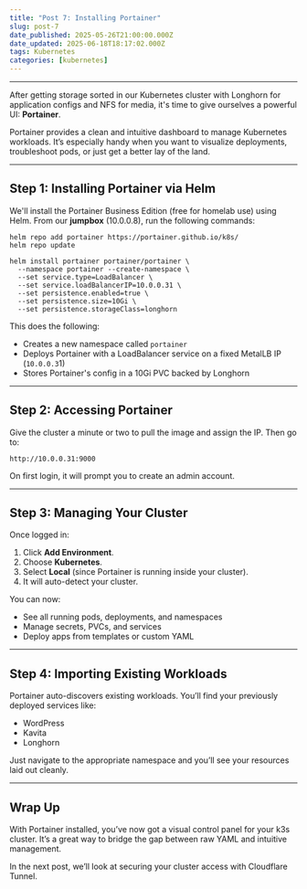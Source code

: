 ```yaml
---
title: "Post 7: Installing Portainer"
slug: post-7
date_published: 2025-05-26T21:00:00.000Z
date_updated: 2025-06-18T18:17:02.000Z
tags: Kubernetes
categories: [kubernetes]
---
```


---

After getting storage sorted in our Kubernetes cluster with Longhorn for application configs and NFS for media, it's time to give ourselves a powerful UI: **Portainer**.

Portainer provides a clean and intuitive dashboard to manage Kubernetes workloads. It’s especially handy when you want to visualize deployments, troubleshoot pods, or just get a better lay of the land.

---

## Step 1: Installing Portainer via Helm

We'll install the Portainer Business Edition (free for homelab use) using Helm. From our **jumpbox** (10.0.0.8), run the following commands:

    helm repo add portainer https://portainer.github.io/k8s/
    helm repo update
    
    helm install portainer portainer/portainer \
      --namespace portainer --create-namespace \
      --set service.type=LoadBalancer \
      --set service.loadBalancerIP=10.0.0.31 \
      --set persistence.enabled=true \
      --set persistence.size=10Gi \
      --set persistence.storageClass=longhorn
    

This does the following:

- Creates a new namespace called `portainer`
- Deploys Portainer with a LoadBalancer service on a fixed MetalLB IP (`10.0.0.3`1)
- Stores Portainer's config in a 10Gi PVC backed by Longhorn

---

## Step 2: Accessing Portainer

Give the cluster a minute or two to pull the image and assign the IP. Then go to:

    http://10.0.0.31:9000
    

On first login, it will prompt you to create an admin account.

---

## Step 3: Managing Your Cluster

Once logged in:

1. Click **Add Environment**.
2. Choose **Kubernetes**.
3. Select **Local** (since Portainer is running inside your cluster).
4. It will auto-detect your cluster.

You can now:

- See all running pods, deployments, and namespaces
- Manage secrets, PVCs, and services
- Deploy apps from templates or custom YAML

---

## Step 4: Importing Existing Workloads

Portainer auto-discovers existing workloads. You’ll find your previously deployed services like:

- WordPress
- Kavita
- Longhorn

Just navigate to the appropriate namespace and you’ll see your resources laid out cleanly.

---

## Wrap Up

With Portainer installed, you’ve now got a visual control panel for your k3s cluster. It’s a great way to bridge the gap between raw YAML and intuitive management.

In the next post, we’ll look at securing your cluster access with Cloudflare Tunnel.
